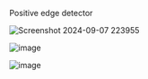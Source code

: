 Positive edge detector

![Screenshot 2024-09-07 223955](https://github.com/user-attachments/assets/cf70f7b4-db8b-4698-a7b1-474da3ec7052)

![image](https://github.com/user-attachments/assets/379ec140-3988-4b5d-bf00-4e749235eb00)

![image](https://github.com/user-attachments/assets/44257943-eb8a-44a3-bd67-e0ebd505715f)
